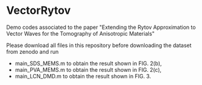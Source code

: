 # VectorRytov

Demo codes associated to the paper "Extending the Rytov Approximation to Vector Waves for the Tomography of Anisotropic Materials" 

Please download all files in this repository before downloading the dataset from zenodo
and run
- main_SDS_MEMS.m to obtain the result shown in FIG. 2(b),
- main_PVA_MEMS.m to obtain the result shown in FIG. 2(c),
- main_LCN_DMD.m to obtain the result shown in FIG. 3.

